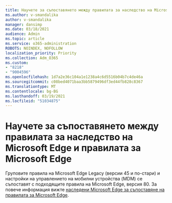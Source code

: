 ```yaml
---
title: Научете за съпоставянето между правилата за наследство на Microsoft Edge и правилата за Microsoft Edge
ms.author: v-smandalika
author: v-smandalika
manager: dansimp
ms.date: 03/18/2021
audience: Admin
ms.topic: article
ms.service: o365-administration
ROBOTS: NOINDEX, NOFOLLOW
localization_priority: Priority
ms.collection: Adm_O365
ms.custom:
- "8218"
- "9004596"
ms.openlocfilehash: 1d7a2e36c104a1e1238a4c6d5516b04b7c4de46a
ms.sourcegitcommit: c08bed4071baa3bb5879496df3ed44fb828c8367
ms.translationtype: MT
ms.contentlocale: bg-BG
ms.lasthandoff: 03/19/2021
ms.locfileid: "51034875"
---
```

# <a name="learn-about--the-mapping-between-microsoft-edge-legacy-policies-and-microsoft-edge-policies"></a>Научете за съпоставянето между правилата за наследство на Microsoft Edge и правилата за Microsoft Edge

Груповите правила на Microsoft Edge Legacy (версии 45 и по-стари) и настройки на управлението на мобилни устройства (MDM) се съпоставят с подходящите правила на Microsoft Edge, версия 80. За повече информация вижте [наследени Microsoft Edge за съпоставяне на правилата за Microsoft Edge](https://docs.microsoft.com/deployedge/microsoft-edge-policy-map-legacy-to-newedge).